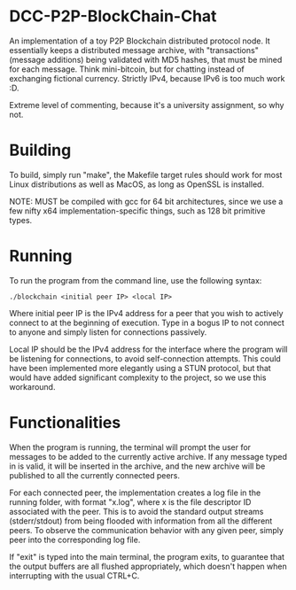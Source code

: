 # DCC-P2P-BlockChain-Chat

An implementation of a toy P2P Blockchain distributed protocol node. It
essentially keeps a distributed message archive, with "transactions" (message
additions) being validated with MD5 hashes, that must be mined for each message.
Think mini-bitcoin, but for chatting instead of exchanging fictional currency.
Strictly IPv4, because IPv6 is too much work :D.


Extreme level of commenting, because it's a university assignment, so why not.


# Building #

To build, simply run "make", the Makefile target rules should work for most
Linux distributions as well as MacOS, as long as OpenSSL is installed.


NOTE: MUST be compiled with gcc for 64 bit architectures, since we use a few
nifty x64 implementation-specific things, such as 128 bit primitive types.


# Running #

To run the program from the command line, use the following syntax:

	./blockchain <initial peer IP> <local IP>

Where initial peer IP is the IPv4 address for a peer that you wish to actively
connect to at the beginning of execution. Type in a bogus IP to not connect to
anyone and simply listen for connections passively.

Local IP should be the IPv4 address for the interface where the program will be
listening for connections, to avoid self-connection attempts. This could have
been implemented more elegantly using a STUN protocol, but that would have added
significant complexity to the project, so we use this workaround.

# Functionalities #

When the program is running, the terminal will prompt the user for messages to
be added to the currently active archive. If any message typed in is valid, it
will be inserted in the archive, and the new archive will be published to all
the currently connected peers.

For each connected peer, the implementation creates a log file in the running
folder, with format "x.log", where x is the file descriptor ID associated with
the peer. This is to avoid the standard output streams (stderr/stdout) from
being flooded with information from all the different peers. To observe the
communication behavior with any given peer, simply peer into the corresponding
log file.

If "exit" is typed into the main terminal, the program exits, to guarantee that
the output buffers are all flushed appropriately, which doesn't happen when
interrupting with the usual CTRL+C.
